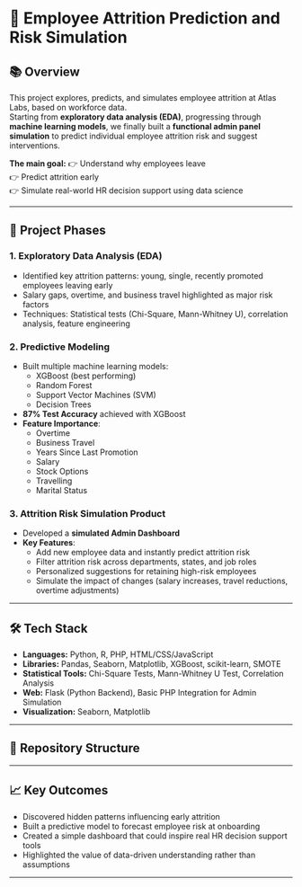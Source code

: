 # 🧠 Employee Attrition Prediction and Risk Simulation

## 📚 Overview

This project explores, predicts, and simulates employee attrition at Atlas Labs, based on workforce data.  
Starting from **exploratory data analysis (EDA)**, progressing through **machine learning models**, we finally built a **functional admin panel simulation** to predict individual employee attrition risk and suggest interventions.

**The main goal:**
👉 Understand why employees leave  
👉 Predict attrition early  
👉 Simulate real-world HR decision support using data science

---

## 🚀 Project Phases

### 1. Exploratory Data Analysis (EDA)
- Identified key attrition patterns: young, single, recently promoted employees leaving early
- Salary gaps, overtime, and business travel highlighted as major risk factors
- Techniques: Statistical tests (Chi-Square, Mann-Whitney U), correlation analysis, feature engineering

### 2. Predictive Modeling
- Built multiple machine learning models:
  - XGBoost (best performing)
  - Random Forest
  - Support Vector Machines (SVM)
  - Decision Trees
- **87% Test Accuracy** achieved with XGBoost
- **Feature Importance**:
  - Overtime
  - Business Travel
  - Years Since Last Promotion
  - Salary
  - Stock Options
  - Travelling
  - Marital Status

### 3. Attrition Risk Simulation Product
- Developed a **simulated Admin Dashboard**
- **Key Features**:
  - Add new employee data and instantly predict attrition risk
  - Filter attrition risk across departments, states, and job roles
  - Personalized suggestions for retaining high-risk employees
  - Simulate the impact of changes (salary increases, travel reductions, overtime adjustments)

---

## 🛠️ Tech Stack

- **Languages:** Python, R, PHP, HTML/CSS/JavaScript
- **Libraries:** Pandas, Seaborn, Matplotlib, XGBoost, scikit-learn, SMOTE
- **Statistical Tools:** Chi-Square Tests, Mann-Whitney U Test, Correlation Analysis
- **Web:** Flask (Python Backend), Basic PHP Integration for Admin Simulation
- **Visualization:** Seaborn, Matplotlib

---

## 📂 Repository Structure


---

## 📈 Key Outcomes

- Discovered hidden patterns influencing early attrition
- Built a predictive model to forecast employee risk at onboarding
- Created a simple dashboard that could inspire real HR decision support tools
- Highlighted the value of data-driven understanding rather than assumptions

---
